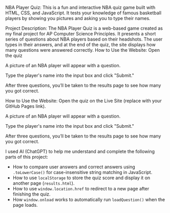 NBA Player Quiz:
This is a fun and interactive NBA quiz game built with HTML, CSS, and JavaScript. It tests your knowledge of famous basketball players by showing you pictures and asking you to type their names.

Project Description:
The NBA Player Quiz is a web-based game created as my final project for AP Computer Science Principles. It presents a short series of questions about NBA players based on their headshots. The user types in their answers, and at the end of the quiz, the site displays how many questions were answered correctly.
How to Use the Website:
Open the quiz 

A picture of an NBA player will appear with a question.

Type the player's name into the input box and click "Submit."

After three questions, you’ll be taken to the results page to see how many you got correct.



How to Use the Website:
Open the quiz on the Live Site (replace with your GitHub Pages link).

A picture of an NBA player will appear with a question.

Type the player's name into the input box and click "Submit."

After three questions, you’ll be taken to the results page to see how many you got correct.


I used AI (ChatGPT) to help me understand and complete the following parts of this project:

- How to compare user answers and correct answers using `.toLowerCase()` for case-insensitive string matching in JavaScript.
- How to use `localStorage` to store the quiz score and display it on another page (`results.html`).
- How to use `window.location.href` to redirect to a new page after finishing the quiz.
- How `window.onload` works to automatically run `loadQuestion()` when the page loads.
